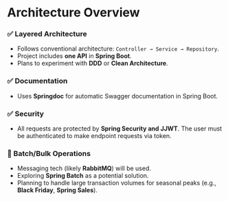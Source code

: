 # Architecture Overview

### ✅ Layered Architecture

- Follows conventional architecture: `Controller → Service → Repository`.
- Project includes **one API** in **Spring Boot**.
- Plans to experiment with **DDD** or **Clean Architecture**.

### ✅ Documentation

- Uses **Springdoc** for automatic Swagger documentation in Spring Boot.

### ✅ Security

- All requests are protected by **Spring Security and JJWT**. The user must be authenticated to make endpoint requests via token.

### 🔁 Batch/Bulk Operations

- Messaging tech (likely **RabbitMQ**) will be used.
- Exploring **Spring Batch** as a potential solution.
- Planning to handle large transaction volumes for seasonal peaks (e.g., **Black Friday**, **Spring Sales**).